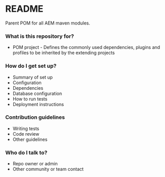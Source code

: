 # README #

Parent POM for all AEM maven modules.

### What is this repository for? ###

* POM project - Defines the commonly used dependencies, plugins and profiles to be inherited by the extending projects

### How do I get set up? ###

* Summary of set up
* Configuration
* Dependencies
* Database configuration
* How to run tests
* Deployment instructions

### Contribution guidelines ###

* Writing tests
* Code review
* Other guidelines

### Who do I talk to? ###

* Repo owner or admin
* Other community or team contact